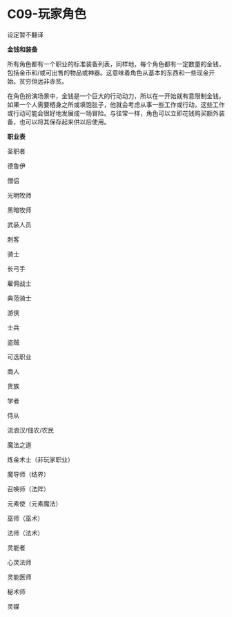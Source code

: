 # C09-玩家角色

设定暂不翻译

**金钱和装备**

所有角色都有一个职业的标准装备列表，同样地，每个角色都有一定数量的金钱，包括金币和/或可出售的物品或神器。这意味着角色从基本的东西和一些现金开始。贫穷但远非赤贫。

在角色扮演场景中，金钱是一个巨大的行动动力，所以在一开始就有意限制金钱。如果一个人需要栖身之所或填饱肚子，他就会考虑从事一些工作或行动，这些工作或行动可能会很好地发展成一场冒险。与往常一样，角色可以立即花钱购买额外装备，也可以将其保存起来供以后使用。

**职业表**

圣职者

德鲁伊

僧侣

光明牧师

黑暗牧师

武装人员

刺客

骑士

长弓手

雇佣战士

典范骑士

游侠

士兵

盗贼

可选职业

商人

贵族

学者

侍从

流浪汉/佃农/农民

魔法之道

炼金术士（非玩家职业）

魔导师（结界）

召唤师（法阵）

元素使（元素魔法）

巫师（巫术）

法师（法术）

灵能者

心灵法师

灵能医师

秘术师

灵媒
